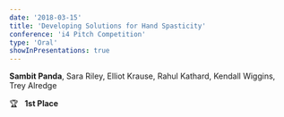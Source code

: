 ```yaml
---
date: '2018-03-15'
title: 'Developing Solutions for Hand Spasticity'
conference: 'i4 Pitch Competition'
type: 'Oral'
showInPresentations: true
---
```


**Sambit Panda**, Sara Riley, Elliot Krause, Rahul Kathard, Kendall Wiggins, Trey Alredge

🏆  &nbsp; **1st Place**
